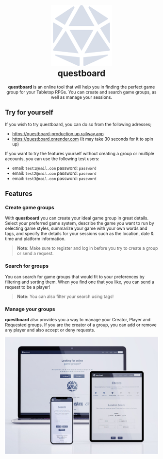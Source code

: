 <h1 align="center">
  <img alt="questboard logo" src="https://github.com/taner-h/questboard/blob/master/frontend/public/logo.svg" width="200px"/><br/>
  questboard
</h1>
<p align="center"><b>questboard</b> is an online tool that will help you in finding the perfect game group for your Tabletop RPGs. You can create and search game groups, as well as manage your sessions.</p>

## Try for yourself

If you wish to try questboard, you can do so from the following adresses;

- https://questboard-production.up.railway.app
- https://questboard.onrender.com (It may take 30 seconds for it to spin up)

If you want to try the features yourself without creating a group or multiple accounts, you can use the following test users:

- email: `test1@mail.com` password: `password`
- email: `test2@mail.com` password: `password`
- email: `test3@mail.com` password: `password`

## Features

### Create game groups

With **questboard** you can create your ideal game group in great details. Select your preferred game system, describe the game you want to run by selecting game styles, summarize your game with your own words and tags, and specify the details for your sessions such as the location, date & time and platform information.

> **Note:** Make sure to register and log in before you try to create a group or send a request.

### Search for groups

You can search for game groups that would fit to your preferences by filtering and sorting them. When you find one that you like, you can send a request to be a player!

> **Note:** You can also filter your search using tags!

### Manage your groups

**questboard** also provides you a way to manage your Creator, Player and Requested groups. If you are the creator of a group, you can add or remove any player and also accept or deny requests.

![crossplatform](https://github.com/taner-h/questboard/blob/master/frontend/src/img/mockup.jpg)
